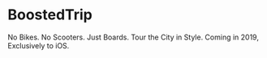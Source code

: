 # BoostedTrip
No Bikes. No Scooters. Just Boards. Tour the City in Style. Coming in 2019, Exclusively to iOS.
